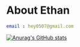 # About Ethan

~~~yaml
email : hey0507@gmail.com
~~~


[![Anurag's GitHub stats](https://github-readme-stats.vercel.app/api?username=Ethan-kim9)](https://github.com/Ethan-kim9)
